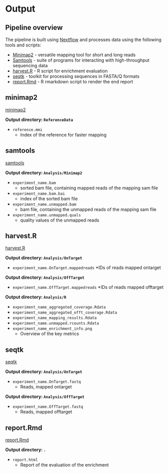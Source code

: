 # Output

## Pipeline overview
The pipeline is built using [Nextflow](https://www.nextflow.io/)
and processes data using the following tools and scripts:

* [Minimap2](#minimap2) - versatile mapping tool for short and long reads
* [Samtools](#samtools) - suite of programs for interacting with high-throughput sequencing data
* [harvest.R](#harvest.R) - R script for enrichment evaluation
* [seqtk](#seqtk) - toolkit for processing sequences in FASTA/Q formats
* [report.Rmd](#render.Rmd) - R rmarkdown script to render the end report


## minimap2
[minimap2](https://github.com/lh3/minimap2)

**Output directory: `ReferenceData`**

* `reference.mmi`
  * Index of the reference for faster mapping

## samtools
[samtools](http://www.htslib.org/)

**Output directory: `Analysis/Minimap2`**
* `experiment_name.bam`
  * sorted bam file, containing mapped reads of the mapping sam file
* `experiment_name.bam.bai`
  * index of the sorted bam file
* `experiment_name.unmapped.bam`
  * bam file, containing the unmapped reads of the mapping sam file
* `experiment_name.unmapped.quals`
  * quality values of the unmapped reads

## harvest.R
[harvest.R](https://github.com/nanoporetech/ont_tutorial_cas9/blob/master/Static/Source/harvest.R)

**Output directory: `Analysis/OnTarget`**
* `experiment_name.OnTarget.mappedreads`
  *IDs of reads mapped ontarget

**Output directory: `Analysis/OffTarget`**
* `experiment_name.OffTarget.mappedreads`
  *IDs of reads mapped offtarget

**Output directory: `Analysis/R`**
* `experiment_name_aggregated_coverage.Rdata`
* `experiment_name_aggregated_offt_coverage.Rdata`
* `experiment_name_mapping_results.Rdata`
* `experiment_name.unmapped.rcounts.Rdata`
* `experiment_name_enrichment_info.png`
  * Overview of the key metrics

## seqtk
[seqtk](https://github.com/lh3/seqtk)

**Output directory: `Analysis/OnTarget`**

* `experiment_name.OnTarget.fastq`
  * Reads, mapped ontarget

**Output directory: `Analysis/OffTarget`**
* `experiment_name.OffTarget.fastq`
  * Reads, mapped offtarget

## report.Rmd
[report.Rmd](https://github.com/nanoporetech/ont_tutorial_cas9/blob/master/ont_tutorial_cas9.Rmd)

**Output directory: `.`**

* `report.html`
  * Report of the evaluation of the enrichment
